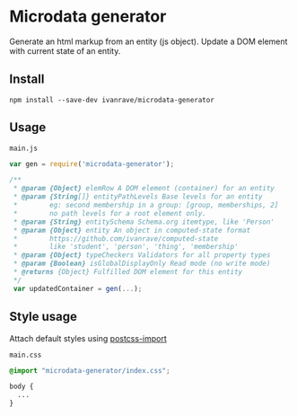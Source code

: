 Microdata generator
===

Generate an html markup from an entity (js object).
Update a DOM element with current state of an entity.


Install
---

```npm install --save-dev ivanrave/microdata-generator```


Usage
---

`main.js`

```js
var gen = require('microdata-generator');

/**
 * @param {Object} elemRow A DOM element (container) for an entity
 * @param {String[]} entityPathLevels Base levels for an entity
 *        eg: second membership in a group: [group, memberships, 2]
 *        no path levels for a root element only.
 * @param {String} entitySchema Schema.org itemtype, like 'Person'
 * @param {Object} entity An object in computed-state format
 *        https://github.com/ivanrave/computed-state
 *        like 'student', 'person', 'thing', 'membership'
 * @param {Object} typeCheckers Validators for all property types
 * @param {Boolean} isGlobalDisplayOnly Read mode (no write mode)
 * @returns {Object} Fulfilled DOM element for this entity
 */
 var updatedContainer = gen(...);
```

Style usage
---

Attach default styles using [postcss-import](https://github.com/postcss/postcss-import)

`main.css`

```css
@import "microdata-generator/index.css";

body {
  ...
}
```